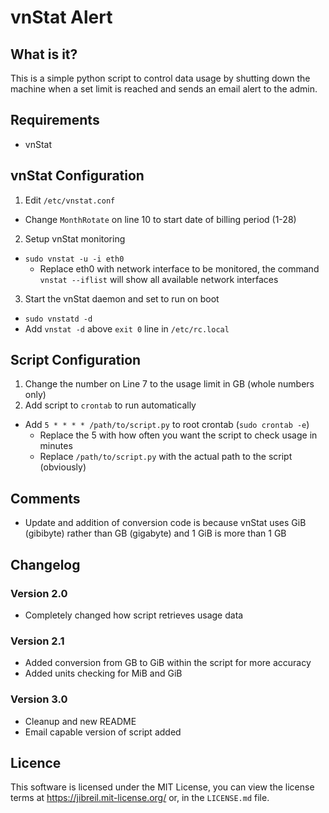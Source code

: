 # vnStat Alert

## What is it?

This is a simple python script to control data usage by shutting down the machine when a set limit is reached and sends an email alert to the admin.

## Requirements

- vnStat

## vnStat Configuration

1. Edit `/etc/vnstat.conf`
  - Change `MonthRotate` on line 10 to start date of billing period (1-28)
2. Setup vnStat monitoring
  - `sudo vnstat -u -i eth0`
    - Replace eth0 with network interface to be monitored, the command `vnstat --iflist` will show all available network interfaces
3. Start the vnStat daemon and set to run on boot
  - `sudo vnstatd -d`
  - Add `vnstat -d` above `exit 0` line in `/etc/rc.local`

## Script Configuration

1. Change the number on Line 7 to the usage limit in GB (whole numbers only)
2. Add script to `crontab` to run automatically
  - Add `5 * * * * /path/to/script.py` to root crontab (`sudo crontab -e`)
    - Replace the 5 with how often you want the script to check usage in minutes
    - Replace `/path/to/script.py` with the actual path to the script (obviously)

## Comments

- Update and addition of conversion code is because vnStat uses GiB (gibibyte) rather than GB (gigabyte) and 1 GiB is more than 1 GB

## Changelog

### Version 2.0

- Completely changed how script retrieves usage data

### Version 2.1

- Added conversion from GB to GiB within the script for more accuracy
- Added units checking for MiB and GiB

### Version 3.0

- Cleanup and new README
- Email capable version of script added

## Licence

This software is licensed under the MIT License, you can view the license terms at https://jibreil.mit-license.org/ or, in the `LICENSE.md` file.

